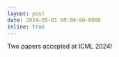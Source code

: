 ```yaml
---
layout: post
date: 2024-05-01 00:00:00-0000
inline: true
---
```


Two papers accepted at ICML 2024!
